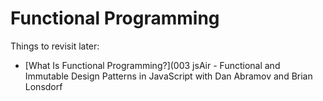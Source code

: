# Functional Programming

Things to revisit later:

* [What Is Functional Programming?](003 jsAir - Functional and Immutable Design Patterns in JavaScript with Dan Abramov and Brian Lonsdorf

